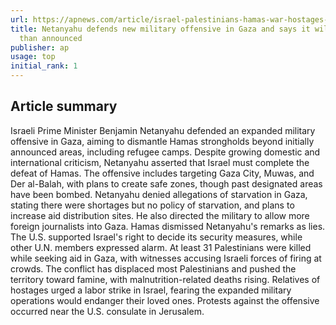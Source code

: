```yaml
---
url: https://apnews.com/article/israel-palestinians-hamas-war-hostages-gaza-08-10-2025-e25dba4aa05fc69cda8949391ca7e5c9
title: Netanyahu defends new military offensive in Gaza and says it will be wider
  than announced
publisher: ap
usage: top
initial_rank: 1
---
```

## Article summary
Israeli Prime Minister Benjamin Netanyahu defended an expanded military offensive in Gaza, aiming to dismantle Hamas strongholds beyond initially announced areas, including refugee camps. Despite growing domestic and international criticism, Netanyahu asserted that Israel must complete the defeat of Hamas. The offensive includes targeting Gaza City, Muwas, and Der al-Balah, with plans to create safe zones, though past designated areas have been bombed. Netanyahu denied allegations of starvation in Gaza, stating there were shortages but no policy of starvation, and plans to increase aid distribution sites. He also directed the military to allow more foreign journalists into Gaza. Hamas dismissed Netanyahu's remarks as lies. The U.S. supported Israel's right to decide its security measures, while other U.N. members expressed alarm. At least 31 Palestinians were killed while seeking aid in Gaza, with witnesses accusing Israeli forces of firing at crowds. The conflict has displaced most Palestinians and pushed the territory toward famine, with malnutrition-related deaths rising. Relatives of hostages urged a labor strike in Israel, fearing the expanded military operations would endanger their loved ones. Protests against the offensive occurred near the U.S. consulate in Jerusalem.
